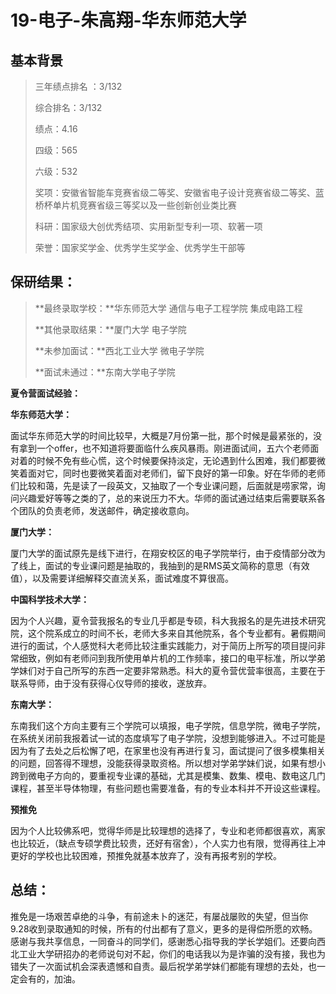 # 19-电子-朱高翔-华东师范大学



## 基本背景

> 三年绩点排名 ：3/132
>
> 综合排名：3/132
>
> 绩点：4.16
>
> 四级：565
>
> 六级：532
>
> 奖项：安徽省智能车竞赛省级二等奖、安徽省电子设计竞赛省级二等奖、蓝桥杯单片机竞赛省级三等奖以及一些创新创业类比赛
>
> 科研：国家级大创优秀结项、实用新型专利一项、软著一项
>
> 荣誉：国家奖学金、优秀学生奖学金、优秀学生干部等



## 保研结果：

> **最终录取学校：**华东师范大学 通信与电子工程学院 集成电路工程
>
> **其他录取结果：**厦门大学 电子学院
>
> **未参加面试：**西北工业大学 微电子学院
>
> **面试未通过：**东南大学电子学院

 

**夏令营面试经验：**

**华东师范大学：**

面试华东师范大学的时间比较早，大概是7月份第一批，那个时候是最紧张的，没有拿到一个offer，也不知道将要面临什么疾风暴雨。刚进面试间，五六个老师面对着的时候不免有些心慌，这个时候要保持淡定，无论遇到什么困难，我们都要微笑着面对它，同时也要微笑着面对老师们，留下良好的第一印象。好在华师的老师们比较和蔼，先是读了一段英文，又抽取了一个专业课问题，后面就是唠家常，询问兴趣爱好等等之类的了，总的来说压力不大。华师的面试通过结束后需要联系各个团队的负责老师，发送邮件，确定接收意向。

**厦门大学：**

厦门大学的面试原先是线下进行，在翔安校区的电子学院举行，由于疫情部分改为了线上，面试的专业课问题是抽取的，我抽到的是RMS英文简称的意思（有效值），以及需要详细解释交直流关系，面试难度不算很高。

**中国科学技术大学：**

因为个人兴趣，夏令营我报名的专业几乎都是专硕，科大我报名的是先进技术研究院，这个院系成立的时间不长，老师大多来自其他院系，各个专业都有。暑假期间进行的面试，个人感觉科大老师比较注重实践能力，对于简历上所写的项目提问非常细致，例如有老师问到我所使用单片机的工作频率，接口的电平标准，所以学弟学妹们对于自己所写的东西一定要非常熟悉。科大的夏令营优营率很高，主要在于联系导师，由于没有获得心仪导师的接收，遂放弃。

**东南大学：**

东南我们这个方向主要有三个学院可以填报，电子学院，信息学院，微电子学院，在系统关闭前我报着试一试的态度填写了电子学院，没想到能够进入。不过可能是因为有了去处之后松懈了吧，在家里也没有再进行复习，面试提问了很多模集相关的问题，回答得不理想，没能获得录取资格。所以想对学弟学妹们说，如果有想小跨到微电子方向的，要重视专业课的基础，尤其是模集、数集、模电、数电这几门课程，甚至半导体物理，有些问题也需要准备，有的专业本科并不开设这些课程。



**预推免**

因为个人比较佛系吧，觉得华师是比较理想的选择了，专业和老师都很喜欢，离家也比较近，（缺点专硕学费比较贵，还好有宿舍），个人实力也有限，觉得再往上冲更好的学校也比较困难，预推免就基本放弃了，没有再报考别的学校。

 

## 总结：

推免是一场艰苦卓绝的斗争，有前途未卜的迷茫，有屡战屡败的失望，但当你9.28收到录取通知的时候，所有的付出都有了意义，更多的是得偿所愿的欢畅。感谢与我共享信息，一同奋斗的同学们，感谢悉心指导我的学长学姐们。还要向西北工业大学研招办的老师说句对不起，你们的电话我以为是诈骗的没有接，我也为错失了一次面试机会深表遗憾和自责。最后祝学弟学妹们都能有理想的去处，也一定会有的，加油。

 

 

 

 

 
